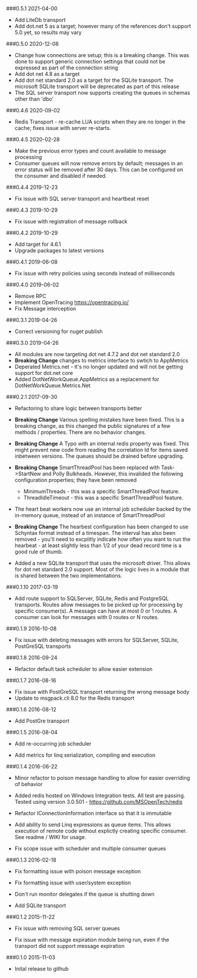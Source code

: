 ###0.5.1 2021-04-00
* Add LiteDb transport
* Add dot.net 5 as a target; however many of the references don't support 5.0 yet, so results may vary

###0.5.0 2020-12-08
* Change how connections are setup; this is a breaking change.  This was done to support generic connection settings that could not be expressed as part of the connection string
* Add dot net 4.8 as a target
* Add dot net standard 2.0 as a target for the SQLite transport. The microsoft SQLite transport will be deprecated as part of this release
* The SQL server transport now supports creating the queues in schemas other than 'dbo'

###0.4.6 2020-09-02
* Redis Transport - re-cache LUA scripts when they are no longer in the cache; fixes issue with server re-starts.

###0.4.5 2020-02-28
* Make the previous error types and count available to message processing
* Consumer queues will now remove errors by default; messages in an error status will be removed after 30 days. This can be configured on the consumer and disabled if needed.

###0.4.4 2019-12-23
* Fix issue with SQL server transport and heartbeat reset

###0.4.3 2019-10-29
* Fix issue with registration of message rollback

###0.4.2 2019-10-29
* Add target for 4.6.1
* Upgrade packages to latest versions

###0.4.1 2019-06-08
* Fix issue with retry policies using seconds instead of milliseconds

###0.4.0 2019-06-02
* Remove RPC
* Implement OpenTracing https://opentracing.io/
* Fix Message interception

###0.3.1 2019-04-26
* Correct versioning for nuget publish

###0.3.0 2019-04-26
* All modules are now targeting dot net 4.7.2 and dot net standard 2.0
* **Breaking Change** changes to metrics interface to swtich to AppMetrics
* Deperated Metrics.net - it's no longer updated and will not be getting support for dot.net core
* Added DotNetWorkQueue.AppMetrics as a replacement for DotNetWorkQueue.Metrics.Net

###0.2.1 2017-09-30
* Refactoring to share logic between transports better

* **Breaking Change** Various spelling mistakes have been fixed. This is a breaking change, as this changed the public signatures of a few methods / properties. There are no behavior changes.

* **Breaking Change** A Typo with an internal redis property was fixed. This might prevent new code from reading the correlation Id for items saved inbetween versions. The queues should be drained before upgrading.

* **Breaking Change** SmartThreadPool has been replaced with Task->StartNew and Polly Bulkheads. However, this invalided the following configuration properties; they have been removed
	* MinimumThreads - this was a specific SmartThreadPool feature.
	* ThreadIdleTimeout - this was a specific SmartThreadPool feature.

* The heart beat workers now use an internal job scheduler backed by the in-memory queue, instead of an instance of SmartThreadPool

* **Breaking Change** The hearbest configuration has been changed to use Schyntax format instead of a timespan. The interval has also been removed - you'll need to excplitly indicate how often you want to run the hearbeat - at least slightly less than 1/2 of your dead record time is a good rule of thumb.

* Added a new SQLite transport that uses the microsoft driver. This allows for dot net standard 2.0 support. Most of the logic lives in a module that is shared between the two implementations.

###0.1.10 2017-03-19
* Add route support to SQLServer, SQLite, Redis and PostgreSQL transports. Routes allow messages to be picked up for processing by specific consumer(s). A message can have at most 0 or 1 routes. A consumer can look for messages with 0 routes or N routes.

###0.1.9 2016-10-08
* Fix issue with deleting messages with errors for SQLServer, SQLite, PostGreSQL transports

###0.1.8 2016-09-24
* Refactor default task scheduler to allow easier extension

###0.1.7 2016-08-16

* Fix issue with PostGreSQL transport returning the wrong message body
* Update to msgpack.cli 8.0 for the Redis transport

###0.1.6 2016-08-12

* Add PostGre transport

###0.1.5 2016-08-04

* Add re-occurring job scheduler

* Add metrics for linq serialization, compiling and execution


###0.1.4 2016-06-22

* Minor refactor to poison message handling to allow for easier overriding of behavior

* Added redis hosted on Windows Integration tests. All test are passing. Tested using version 3.0.501 - https://github.com/MSOpenTech/redis

* Refactor IConnectionInformation interface so that it is immutable

* Add ability to send Linq expressions as queue items. This allows execution of remote code without explictly creating specific consumer. See readme / WIKI for usage.

* Fix scope issue with scheduler and multiple consumer queues



###0.1.3 2016-02-18

* Fix formatting issue with poison message exception

* Fix formatting issue with user/system exception

* Don't run monitor delegates if the queue is shutting down

* Add SQLite transport



###0.1.2 2015-11-22

* Fix issue with removing SQL server queues

* Fix issue with message expiration module being run, even if the transport did not support message expiration



###0.1.0 2015-11-03

* Inital release to github
